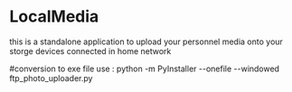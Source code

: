 # LocalMedia
this is a standalone application to upload your personnel media onto your storge devices connected in home network

#conversion to exe file
use : python -m PyInstaller --onefile --windowed ftp_photo_uploader.py
